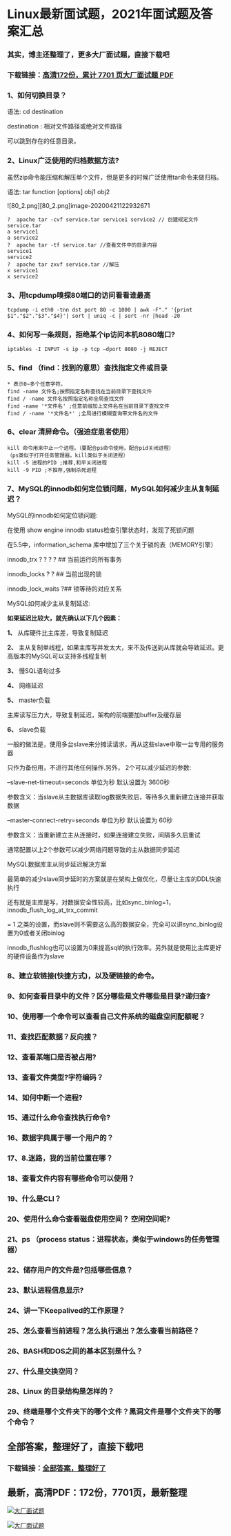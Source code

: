 # Linux最新面试题，2021年面试题及答案汇总

### 其实，博主还整理了，更多大厂面试题，直接下载吧

### 下载链接：[高清172份，累计 7701 页大厂面试题  PDF](https://github.com/souyunku/DevBooks/blob/master/docs/index.md)



### 1、如何切换目录？

语法: cd destination

destination : 相对文件路径或绝对文件路径

可以跳到存在的任意目录。


### 2、Linux广泛使用的归档数据方法?

虽然zip命令能压缩和解压单个文件，但是更多的时候广泛使用tar命令来做归档。

语法: tar function [options] obj1 obj2

![80_2.png][80_2.png]image-20200421122932671

```
?  apache tar -cvf service.tar service1 service2 // 创建规定文件service.tar
a service1
a service2
?  apache tar -tf service.tar //查看文件中的目录内容
service1
service2
?  apache tar zxvf service.tar //解压
x service1
x service2
```


### 3、用tcpdump嗅探80端口的访问看看谁最高

```
tcpdump -i eth0 -tnn dst port 80 -c 1000 | awk -F"." '{print $1"."$2"."$3"."$4}'| sort | uniq -c | sort -nr |head -20
```


### 4、如何写一条规则，拒绝某个ip访问本机8080端口?

```
iptables -I INPUT -s ip -p tcp —dport 8080 -j REJECT
```


### 5、find （find：找到的意思）查找指定文件或目录

```
* 表示0~多个任意字符。
find -name 文件名;按照指定名称查找在当前目录下查找文件
find / -name 文件名按照指定名称全局查找文件
find -name '*文件名' ;任意前缀加上文件名在当前目录下查找文件
find / -name '*文件名*' ;全局进行模糊查询带文件名的文件
```


### 6、clear 清屏命令。（强迫症患者使用）

```
kill 命令用来中止一个进程。（要配合ps命令使用，配合pid关闭进程）
（ps类似于打开任务管理器，kill类似于关闭进程）
kill -5 进程的PID ;推荐,和平关闭进程
kill -9 PID ;不推荐,强制杀死进程
```


### 7、MySQL的innodb如何定位锁问题，MySQL如何减少主从复制延迟？

MySQL的innodb如何定位锁问题:

在使用 show engine innodb status检查引擎状态时，发现了死锁问题

在5.5中，information_schema 库中增加了三个关于锁的表（MEMORY引擎）

innodb_trx ? ? ? ? ## 当前运行的所有事务

innodb_locks ? ? ## 当前出现的锁

innodb_lock_waits ?## 锁等待的对应关系

MySQL如何减少主从复制延迟:

**如果延迟比较大，就先确认以下几个因素：**

**1、** 从库硬件比主库差，导致复制延迟

**2、** 主从复制单线程，如果主库写并发太大，来不及传送到从库就会导致延迟。更高版本的MySQL可以支持多线程复制

**3、** 慢SQL语句过多

**4、** 网络延迟

**5、** master负载

主库读写压力大，导致复制延迟，架构的前端要加buffer及缓存层

**6、** slave负载

一般的做法是，使用多台slave来分摊读请求，再从这些slave中取一台专用的服务器

只作为备份用，不进行其他任何操作.另外， 2个可以减少延迟的参数:

–slave-net-timeout=seconds 单位为秒 默认设置为 3600秒

参数含义：当slave从主数据库读取log数据失败后，等待多久重新建立连接并获取数据

–master-connect-retry=seconds 单位为秒 默认设置为 60秒

参数含义：当重新建立主从连接时，如果连接建立失败，间隔多久后重试

通常配置以上2个参数可以减少网络问题导致的主从数据同步延迟

MySQL数据库主从同步延迟解决方案

最简单的减少slave同步延时的方案就是在架构上做优化，尽量让主库的DDL快速执行

还有就是主库是写，对数据安全性较高，比如sync_binlog=1，innodb_flush_log_at_trx_commit

= 1 之类的设置，而slave则不需要这么高的数据安全，完全可以讲sync_binlog设置为0或者关闭binlog

innodb_flushlog也可以设置为0来提高sql的执行效率。另外就是使用比主库更好的硬件设备作为slave


### 8、建立软链接(快捷方式)，以及硬链接的命令。
### 9、如何查看目录中的文件？区分哪些是文件哪些是目录?递归查?
### 10、使用哪一个命令可以查看自己文件系统的磁盘空间配额呢？
### 11、查找匹配数据？反向搜？
### 12、查看某端口是否被占用?
### 13、查看文件类型?字符编码？
### 14、如何中断一个进程?
### 15、通过什么命令查找执行命令?
### 16、数据字典属于哪一个用户的？
### 17、8.迷路，我的当前位置在哪？
### 18、查看文件内容有哪些命令可以使用？
### 19、什么是CLI？
### 20、使用什么命令查看磁盘使用空间？ 空闲空间呢?
### 21、ps （process status：进程状态，类似于windows的任务管理器）
### 22、储存用户的文件是?包括哪些信息？
### 23、默认进程信息显示?
### 24、讲一下Keepalived的工作原理？
### 25、怎么查看当前进程？怎么执行退出？怎么查看当前路径？
### 26、BASH和DOS之间的基本区别是什么？
### 27、什么是交换空间？
### 28、Linux 的目录结构是怎样的？
### 29、终端是哪个文件夹下的哪个文件？黑洞文件是哪个文件夹下的哪个命令？




## 全部答案，整理好了，直接下载吧

### 下载链接：[全部答案，整理好了](https://www.souyunku.com/wp-content/uploads/weixin/githup-weixin-2.png)




## 最新，高清PDF：172份，7701页，最新整理

[![大厂面试题](https://www.souyunku.com/wp-content/uploads/weixin/mst.png "架构师专栏")](https://www.souyunku.com/wp-content/uploads/weixin/githup-weixin.png "架构师专栏")

[![大厂面试题](https://www.souyunku.com/wp-content/uploads/weixin/githup-weixin.png "架构师专栏")](https://www.souyunku.com/wp-content/uploads/weixin/githup-weixin.png "架构师专栏")
